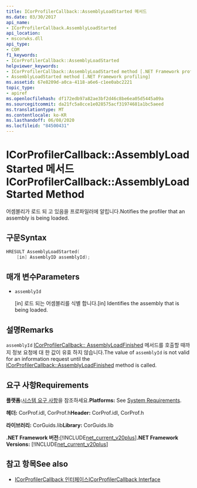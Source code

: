 ```yaml
---
title: ICorProfilerCallback::AssemblyLoadStarted 메서드
ms.date: 03/30/2017
api_name:
- ICorProfilerCallback.AssemblyLoadStarted
api_location:
- mscorwks.dll
api_type:
- COM
f1_keywords:
- ICorProfilerCallback::AssemblyLoadStarted
helpviewer_keywords:
- ICorProfilerCallback::AssemblyLoadStarted method [.NET Framework profiling]
- AssemblyLoadStarted method [.NET Framework profiling]
ms.assetid: 67e8209d-a0ca-4118-a6e6-c1ee0abc2221
topic_type:
- apiref
ms.openlocfilehash: df172edb97a82ae3bf2d46c8be6ea05d5445a09a
ms.sourcegitcommit: da21fc5a8cce1e028575acf31974681a1bc5aeed
ms.translationtype: MT
ms.contentlocale: ko-KR
ms.lasthandoff: 06/08/2020
ms.locfileid: "84500431"
---
```

# <a name="icorprofilercallbackassemblyloadstarted-method"></a><span data-ttu-id="5dadd-102">ICorProfilerCallback::AssemblyLoadStarted 메서드</span><span class="sxs-lookup"><span data-stu-id="5dadd-102">ICorProfilerCallback::AssemblyLoadStarted Method</span></span>
<span data-ttu-id="5dadd-103">어셈블리가 로드 되 고 있음을 프로파일러에 알립니다.</span><span class="sxs-lookup"><span data-stu-id="5dadd-103">Notifies the profiler that an assembly is being loaded.</span></span>  
  
## <a name="syntax"></a><span data-ttu-id="5dadd-104">구문</span><span class="sxs-lookup"><span data-stu-id="5dadd-104">Syntax</span></span>  
  
```cpp  
HRESULT AssemblyLoadStarted(  
    [in] AssemblyID assemblyId);  
```  
  
## <a name="parameters"></a><span data-ttu-id="5dadd-105">매개 변수</span><span class="sxs-lookup"><span data-stu-id="5dadd-105">Parameters</span></span>

- `assemblyId`

  <span data-ttu-id="5dadd-106">\[in] 로드 되는 어셈블리를 식별 합니다.</span><span class="sxs-lookup"><span data-stu-id="5dadd-106">\[in] Identifies the assembly that is being loaded.</span></span>

## <a name="remarks"></a><span data-ttu-id="5dadd-107">설명</span><span class="sxs-lookup"><span data-stu-id="5dadd-107">Remarks</span></span>  
 <span data-ttu-id="5dadd-108">`assemblyId` [ICorProfilerCallback:: AssemblyLoadFinished](icorprofilercallback-assemblyloadfinished-method.md) 메서드를 호출할 때까지 정보 요청에 대 한 값이 유효 하지 않습니다.</span><span class="sxs-lookup"><span data-stu-id="5dadd-108">The value of `assemblyId` is not valid for an information request until the [ICorProfilerCallback::AssemblyLoadFinished](icorprofilercallback-assemblyloadfinished-method.md) method is called.</span></span>  
  
## <a name="requirements"></a><span data-ttu-id="5dadd-109">요구 사항</span><span class="sxs-lookup"><span data-stu-id="5dadd-109">Requirements</span></span>  
 <span data-ttu-id="5dadd-110">**플랫폼:**[시스템 요구 사항](../../get-started/system-requirements.md)을 참조하세요.</span><span class="sxs-lookup"><span data-stu-id="5dadd-110">**Platforms:** See [System Requirements](../../get-started/system-requirements.md).</span></span>  
  
 <span data-ttu-id="5dadd-111">**헤더:** CorProf.idl, CorProf.h</span><span class="sxs-lookup"><span data-stu-id="5dadd-111">**Header:** CorProf.idl, CorProf.h</span></span>  
  
 <span data-ttu-id="5dadd-112">**라이브러리:** CorGuids.lib</span><span class="sxs-lookup"><span data-stu-id="5dadd-112">**Library:** CorGuids.lib</span></span>  
  
 <span data-ttu-id="5dadd-113">**.NET Framework 버전:**[!INCLUDE[net_current_v20plus](../../../../includes/net-current-v20plus-md.md)]</span><span class="sxs-lookup"><span data-stu-id="5dadd-113">**.NET Framework Versions:** [!INCLUDE[net_current_v20plus](../../../../includes/net-current-v20plus-md.md)]</span></span>  
  
## <a name="see-also"></a><span data-ttu-id="5dadd-114">참고 항목</span><span class="sxs-lookup"><span data-stu-id="5dadd-114">See also</span></span>

- [<span data-ttu-id="5dadd-115">ICorProfilerCallback 인터페이스</span><span class="sxs-lookup"><span data-stu-id="5dadd-115">ICorProfilerCallback Interface</span></span>](icorprofilercallback-interface.md)
